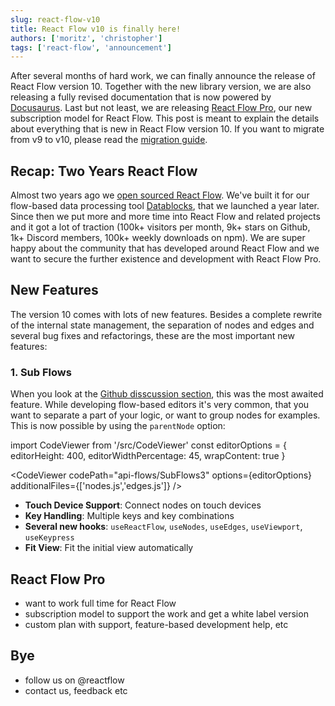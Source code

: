 ```yaml
---
slug: react-flow-v10
title: React Flow v10 is finally here!
authors: ['moritz', 'christopher']
tags: ['react-flow', 'announcement']
---
```


After several months of hard work, we can finally announce the release of React Flow version 10. Together with the new library version, we are also releasing a fully revised documentation that is now powered by [Docusaurus](https://docusaurus.io/). Last but not least, we are releasing [React Flow Pro](https://pro.reactflow.dev), our new subscription model for React Flow. This post is meant to explain the details about everything that is new in React Flow version 10. If you want to migrate from v9 to v10, please read the [migration guide](/docs/guides/migrate-to-v10).

## Recap: Two Years React Flow

Almost two years ago we [open sourced React Flow](https://webkid.io/blog/react-flow-node-based-graph-library/). We've built it for our flow-based data processing tool [Datablocks](https//datablocks.pro), that we launched a year later. Since then we put more and more time into React Flow and related projects and it got a lot of traction (100k+ visitors per month, 9k+ stars on Github, 1k+ Discord members, 100k+ weekly downloads on npm). We are super happy about the community that has developed around React Flow and we want to secure the further existence and development with React Flow Pro.

## New Features

The version 10 comes with lots of new features. Besides a complete rewrite of the internal state management, the separation of nodes and edges and several bug fixes and refactorings, these are the most important new features:

### 1. Sub Flows

When you look at the [Github disscussion section](https://github.com/wbkd/react-flow/discussions/1024), this was the most awaited feature. While developing flow-based editors it's very common, that you want to separate a part of your logic, or want to group nodes for examples. This is now possible by using the `parentNode` option:

import CodeViewer from '/src/CodeViewer'
const editorOptions = { editorHeight: 400, editorWidthPercentage: 45, wrapContent: true }

<CodeViewer codePath="api-flows/SubFlows3" options={editorOptions} additionalFiles={['nodes.js','edges.js']} />

- **Touch Device Support**: Connect nodes on touch devices
- **Key Handling**: Multiple keys and key combinations
- **Several new hooks**: `useReactFlow`, `useNodes`, `useEdges`, `useViewport`, `useKeypress`
- **Fit View**: Fit the initial view automatically

## React Flow Pro

- want to work full time for React Flow
- subscription model to support the work and get a white label version
- custom plan with support, feature-based development help, etc

## Bye

- follow us on @reactflow
- contact us, feedback etc
